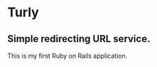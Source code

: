 Turly
=====
Simple redirecting URL service.
-------------------------------

This is my first Ruby on Rails application.